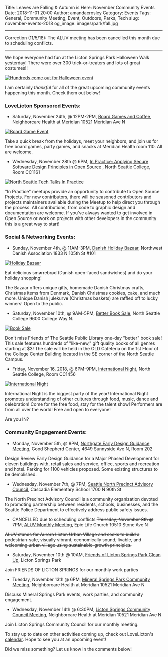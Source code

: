 Title: Leaves are Falling & Autumn is Here: November Community Events
Date: 2018-11-01 20:00
Author: amandacrosley
Category: Events
Tags: General, Community Meeting, Event, Outdoors, Parks, Tech
slug: november-events-2018
og_image: images/park/fall.jpg

---

Correction (11/5/18): The ALUV meeting has been cancelled this month due to scheduling conflicts.

---

We hope everyone had fun at the Licton Springs Park Halloween Walk yesterday! There were over 300 trick-or-treaters and lots of great costumes!!

[![Hundreds come out for Halloween event](/images/events/2018/october/halloween_crowd.jpg)](/images/events/2018/october/halloween_crowd.jpg)

I am certainly _thankful_ for all of the great upcoming community events happening this month. Check them out below!

### LoveLicton Sponsored Events:

* Saturday, November 24th, @ 12PM-2PM, [Board Games and Coffee](https://www.facebook.com/events/341916543226078/), Neighborcare Health at Meridian 10521 Meridian Ave N

[![Board Game Event](/images/events/2018/november/board_games.jpg)](/images/events/2018/november/board_games.jpg)

Take a quick break from the holidays, meet your neighbors, and join us for free board games, party games, and snacks at Meridian Health room 110. All are welcome.

*   Wednesday, November 28th @ 6PM, [In Practice: Applying Secure Software Design Principles in Open Source](https://www.facebook.com/events/341916543226078/) , North Seattle College, Room CC1161

[![North Seattle Tech Talks In Practice](/images/events/2018/november/in_practice.jpg)](/images/events/2018/november/in_practice.jpg)

"In Practice" meetups provide an opportunity to contribute to Open Source Projects. For new contributors, there will be seasoned contributors and projects maintainers available during the Meetup to help direct you through the process. All contributions, from code to graphic design and documentation are welcome. If you've always wanted to get involved in Open Source or work on projects with other developers in the community this is a great way to start!

### Social & Networking Events:

* Sunday, November 4th, @ 11AM-3PM, [Danish Holiday Bazaar](https://www.northwestdanish.org/danish-holiday-bazaar/), Northwest Danish Association 1833 N 105th St #101

[![Holiday Bazaar](/images/events/2018/november/holiday_bazaar.jpg)](/images/events/2018/november/holiday_bazaar.jpg)

Eat delicious smørrebrød (Danish open-faced sandwiches) and do your holiday shopping!

The Bazaar offers unique gifts, homemade Danish Christmas crafts, Christmas items from Denmark, Danish Christmas cookies, cake, and much more. Unique Danish julekurve (Christmas baskets) are raffled off to lucky winners! Open to the public.

* Saturday, November 10th, @ 9AM-5PM, [Better Book Sale](https://www.facebook.com/events/1082305698605711/), North Seattle College 9600 College Way N.

[![Book Sale](/images/events/2018/november/books.jpg)](/images/events/2018/november/books.jpg)

Don't miss Friends of The Seattle Public Library one-day "better" book sale! This sale features hundreds of "like-new," gift quality books of all genres starting at $3!
The sale will be held in the OLD Cafeteria on the 1st Floor of the College Center Building located in the SE corner of the North Seattle Campus.

*   Friday, November 16, 2018, @ 6PM-9PM, [International Night](https://www.facebook.com/events/295273121196762/), North Seattle College, Room CC1456

[![International Night](/images/events/2018/november/international_night.jpg)](/images/events/2018/november/international_night.jpg)

International Night is the biggest party of the year!
International Night promotes understanding of other cultures through food, music, dance and celebration!
Come for the free food, stay for the talent show!
Performers are from all over the world!
Free and open to everyone!

Are you IN?


### Community Engagement Events:

*   Monday, November 5th, @ 8PM, [Northgate Early Design Guidance Meeting](http://www.seattle.gov/DPD/aboutus/news/events/DesignReview/Detail/default.aspx?id=7064), Good Shepherd Center, 4649 Sunnyside Ave N, Room 202

Design Review Early Design Guidance for a Major Phased Development for eleven buildings with, retail sales and service, office, sports and recreation and hotel. Parking for 1100 vehicles proposed. Some existing structures to be demolished.

*   Wednesday, November 7th, @ 7PM, [Seattle North Precinct Advisory Council](http://seattlenpac.blogspot.com/2018/10/november-npac-meets-wednesday-november.html), Cascadia Elementary School 1700 N 90th St

The North Precinct Advisory Council is a community organization devoted to promoting partnership between residents, schools, businesses, and the Seattle Police Department to effectively address public safety issues.

*   CANCELLED  due to scheduling conflicts <span style="text-decoration: line-through;">Thursday, November 8th @ 7PM, [ALUV Monthly Meeting](https://www.facebook.com/AuroraLicton), Epic Life Church 10510 Stone Ave N<span>

<span style="text-decoration: line-through;">
    ALUV stands for Aurora Licton Urban Village and seeks to build a pedestrian-safe, visually vibrant, economically sound, livable, and welcoming urban village using sustainable-growth principles.
</span>

*   Saturday, November 10th @ 10AM, [Friends of Licton Springs Park Clean Up](https://lictonsprings.org/work_party.pdf), Licton Springs Park

Join FRIENDS OF LICTON SPRINGS for our monthly work parties

*   Tuesday, November 13th @ 6PM, [Mineral Springs Park Community Meeting](https://www.facebook.com/events/302070293727106/), Neighborcare Health at Meridian 10521 Meridian Ave N

Discuss Mineral Springs Park events, work parties, and community engagement.

*   Wednesday, November 14th @ 6:30PM, [Licton Springs Community Council Meeting](https://lictonsprings.org/), Neighborcare Health at Meridian 10521 Meridian Ave N

Join Licton Springs Community Council for our monthly meeting.


To stay up to date on other activities coming up, check out LoveLicton's [calendar](https://lovelicton.com/pages/community-calendar.html).
Hope to see you at an upcoming event!

Did we miss something? Let us know in the comments below!

